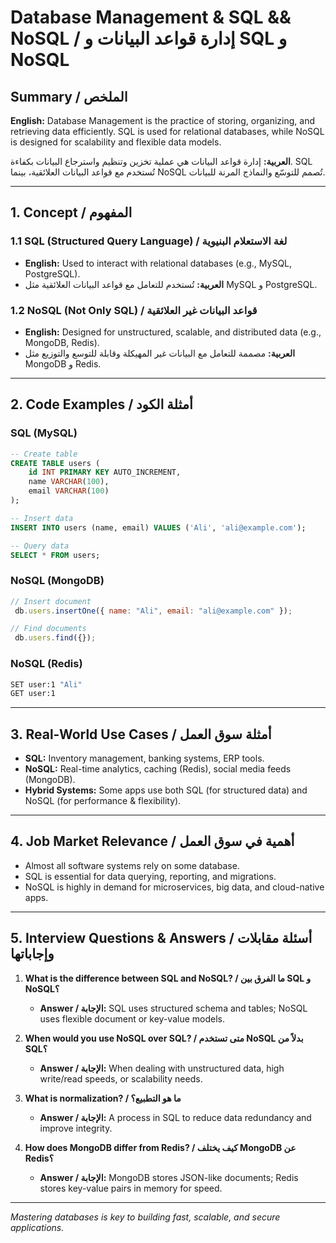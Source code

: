 # Database Management & SQL && NoSQL / إدارة قواعد البيانات و SQL و NoSQL

## Summary / الملخص

**English:**
Database Management is the practice of storing, organizing, and retrieving data efficiently. SQL is used for relational databases, while NoSQL is designed for scalability and flexible data models.

**العربية:**
إدارة قواعد البيانات هي عملية تخزين وتنظيم واسترجاع البيانات بكفاءة. SQL تُستخدم مع قواعد البيانات العلائقية، بينما NoSQL تُصمم للتوسّع والنماذج المرنة للبيانات.

---

## 1. Concept / المفهوم

### 1.1 SQL (Structured Query Language) / لغة الاستعلام البنيوية

* **English:** Used to interact with relational databases (e.g., MySQL, PostgreSQL).
* **العربية:** تُستخدم للتعامل مع قواعد البيانات العلائقية مثل MySQL و PostgreSQL.

### 1.2 NoSQL (Not Only SQL) / قواعد البيانات غير العلائقية

* **English:** Designed for unstructured, scalable, and distributed data (e.g., MongoDB, Redis).
* **العربية:** مصممة للتعامل مع البيانات غير المهيكلة وقابلة للتوسع والتوزيع مثل MongoDB و Redis.

---

## 2. Code Examples / أمثلة الكود

### SQL (MySQL)

```sql
-- Create table
CREATE TABLE users (
    id INT PRIMARY KEY AUTO_INCREMENT,
    name VARCHAR(100),
    email VARCHAR(100)
);

-- Insert data
INSERT INTO users (name, email) VALUES ('Ali', 'ali@example.com');

-- Query data
SELECT * FROM users;
```

### NoSQL (MongoDB)

```js
// Insert document
 db.users.insertOne({ name: "Ali", email: "ali@example.com" });

// Find documents
 db.users.find({});
```

### NoSQL (Redis)

```bash
SET user:1 "Ali"
GET user:1
```

---

## 3. Real-World Use Cases / أمثلة سوق العمل

* **SQL:** Inventory management, banking systems, ERP tools.
* **NoSQL:** Real-time analytics, caching (Redis), social media feeds (MongoDB).
* **Hybrid Systems:** Some apps use both SQL (for structured data) and NoSQL (for performance & flexibility).

---

## 4. Job Market Relevance / أهمية في سوق العمل

* Almost all software systems rely on some database.
* SQL is essential for data querying, reporting, and migrations.
* NoSQL is highly in demand for microservices, big data, and cloud-native apps.

---

## 5. Interview Questions & Answers / أسئلة مقابلات وإجاباتها

1. **What is the difference between SQL and NoSQL? / ما الفرق بين SQL و NoSQL؟**

   * **Answer / الإجابة:** SQL uses structured schema and tables; NoSQL uses flexible document or key-value models.

2. **When would you use NoSQL over SQL? / متى تستخدم NoSQL بدلاً من SQL؟**

   * **Answer / الإجابة:** When dealing with unstructured data, high write/read speeds, or scalability needs.

3. **What is normalization? / ما هو التطبيع؟**

   * **Answer / الإجابة:** A process in SQL to reduce data redundancy and improve integrity.

4. **How does MongoDB differ from Redis? / كيف يختلف MongoDB عن Redis؟**

   * **Answer / الإجابة:** MongoDB stores JSON-like documents; Redis stores key-value pairs in memory for speed.

---

*Mastering databases is key to building fast, scalable, and secure applications.*
